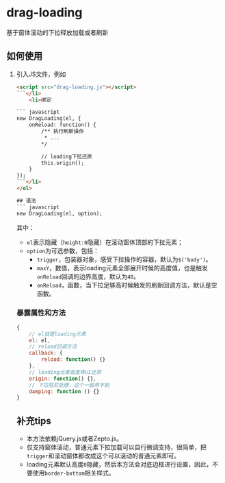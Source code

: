 # drag-loading
基于窗体滚动的下拉释放加载或者刷新


## 如何使用
<ol>
	<li>引入JS文件，例如

``` html
<script src="drag-loading.js"></script>
```</li>
	<li>绑定

``` javascript
new DragLoading(el, {
	onReload: function() {
	    /** 执行刷新操作
	     * ... 
	    */

	    // loading下拉还原
	    this.origin();
    }
});
```</li>
</ol>

## 语法
``` javascript
new DragLoading(el, option);
```

其中：
<ul>
	<li><code>el</code>表示隐藏（<code>height:0</code>隐藏）在滚动窗体顶部的下拉元素；</li>
	<li><code>option</code>为可选参数，包括：
		<ul>
			<li><code>trigger</code>，包装器对象，感受下拉操作的容器，默认为<code>$('body')</code>。</li>
			<li><code>maxY</code>，数值，表示loading元素全部展开时候的高度值，也是触发<code>onReload</code>回调的边界高度，默认为<code>40</code>。</li>
			<li><code>onReload</code>，函数，当下拉足够高时候触发的刷新回调方法，默认是空函数。</li>
		</ul>
	</li>
</ul>

### 暴露属性和方法
``` javascript
{
	// el就是loading元素
	el: el,
	// reload回调方法
	callback: {
		reload: function() {}
	},
	// loading元素高度等UI还原
	origin: function() {},
	// 下拉阻尼处理，这个一般用不到
	damping: function () {}
}
```

## 补充tips
<ul>
	<li>本方法依赖jQuery.js或者Zepto.js。</li>
	<li>仅支持窗体滚动，普通元素下拉加载可以自行微调支持，很简单，把<code>trigger</code>和滚动窗体都改成这个可以滚动的普通元素即可。</li>
	<li>loading元素默认高度<code>0</code>隐藏，然后本方法会对底边框进行设置，因此，不要使用<code>border-bottom</code>相关样式。</li>
</ul>
